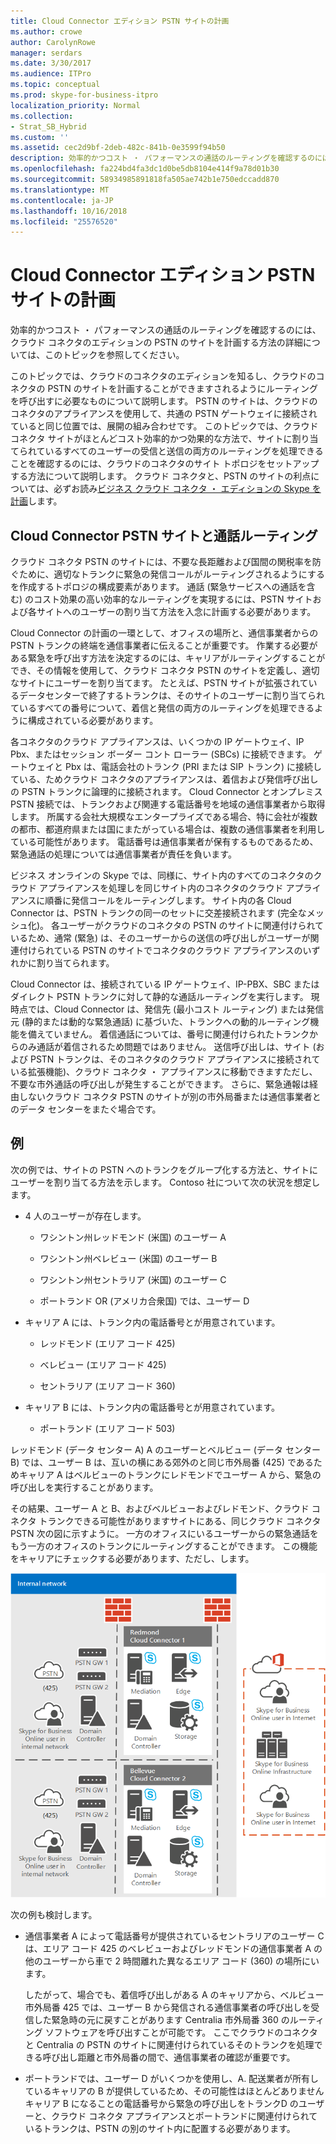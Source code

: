 ```yaml
---
title: Cloud Connector エディション PSTN サイトの計画
ms.author: crowe
author: CarolynRowe
manager: serdars
ms.date: 3/30/2017
ms.audience: ITPro
ms.topic: conceptual
ms.prod: skype-for-business-itpro
localization_priority: Normal
ms.collection:
- Strat_SB_Hybrid
ms.custom: ''
ms.assetid: cec2d9bf-2deb-482c-841b-0e3599f94b50
description: 効率的かつコスト ・ パフォーマンスの通話のルーティングを確認するのには、クラウド コネクタのエディションの PSTN のサイトを計画する方法の詳細については、このトピックを参照してください。
ms.openlocfilehash: fa224bd4fa3dc1d0be5db8104e414f9a78d01b30
ms.sourcegitcommit: 58934985891818fa505ae742b1e750edccadd870
ms.translationtype: MT
ms.contentlocale: ja-JP
ms.lasthandoff: 10/16/2018
ms.locfileid: "25576520"
---
```

# <a name="plan-for-cloud-connector-edition-pstn-sites"></a>Cloud Connector エディション PSTN サイトの計画
 
効率的かつコスト ・ パフォーマンスの通話のルーティングを確認するのには、クラウド コネクタのエディションの PSTN のサイトを計画する方法の詳細については、このトピックを参照してください。
  
このトピックでは、クラウドのコネクタのエディションを知るし、クラウドのコネクタの PSTN のサイトを計画することができますされるようにルーティングを呼び出すに必要なものについて説明します。 PSTN のサイトは、クラウドのコネクタのアプライアンスを使用して、共通の PSTN ゲートウェイに接続されていると同じ位置では、展開の組み合わせです。 このトピックでは、クラウド コネクタ サイトがほとんどコスト効率的かつ効果的な方法で、サイトに割り当てられているすべてのユーザーの受信と送信の両方のルーティングを処理できることを確認するのには、クラウドのコネクタのサイト トポロジをセットアップする方法について説明します。 クラウド コネクタと、PSTN のサイトの利点については、必ずお読み[ビジネス クラウド コネクタ ・ エディションの Skype を計画](plan-skype-for-business-cloud-connector-edition.md)します。 
  
## <a name="cloud-connector-pstn-sites-and-call-routing"></a>Cloud Connector PSTN サイトと通話ルーティング

クラウド コネクタ PSTN のサイトには、不要な長距離および国間の関税率を防ぐために、適切なトランクに緊急の発信コールがルーティングされるようにするを作成するトポロジの構成要素があります。 通話 (緊急サービスへの通話を含む) のコスト効果の高い効率的なルーティングを実現するには、PSTN サイトおよび各サイトへのユーザーの割り当て方法を入念に計画する必要があります。 
  
Cloud Connector の計画の一環として、オフィスの場所と、通信事業者からの PSTN トランクの終端を通信事業者に伝えることが重要です。 作業する必要がある緊急を呼び出す方法を決定するのには、キャリアがルーティングすることができ、その情報を使用して、クラウド コネクタ PSTN のサイトを定義し、適切なサイトにユーザーを割り当てます。 たとえば、PSTN サイトが拡張されているデータセンターで終了するトランクは、そのサイトのユーザーに割り当てられているすべての番号について、着信と発信の両方のルーティングを処理できるように構成されている必要があります。 
  
各コネクタのクラウド アプライアンスは、いくつかの IP ゲートウェイ、IP Pbx、またはセッション ボーダー コント ローラー (SBCs) に接続できます。 ゲートウェイと Pbx は、電話会社のトランク (PRI または SIP トランク) に接続している、ためクラウド コネクタのアプライアンスは、着信および発信呼び出しの PSTN トランクに論理的に接続されます。 Cloud Connector とオンプレミス PSTN 接続では、トランクおよび関連する電話番号を地域の通信事業者から取得します。 所属する会社大規模なエンタープライズである場合、特に会社が複数の都市、都道府県または国にまたがっている場合は、複数の通信事業者を利用している可能性があります。 電話番号は通信事業者が保有するものであるため、緊急通話の処理については通信事業者が責任を負います。
  
ビジネス オンラインの Skype では、同様に、サイト内のすべてのコネクタのクラウド アプライアンスを処理しを同じサイト内のコネクタのクラウド アプライアンスに順番に発信コールをルーティングします。 サイト内の各 Cloud Connector は、PSTN トランクの同一のセットに交差接続されます (完全なメッシュ化)。 各ユーザーがクラウドのコネクタの PSTN のサイトに関連付けられているため、通常 (緊急) は、そのユーザーからの送信の呼び出しがユーザーが関連付けられている PSTN のサイトでコネクタのクラウド アプライアンスのいずれかに割り当てられます。 
  
Cloud Connector は、接続されている IP ゲートウェイ、IP-PBX、SBC またはダイレクト PSTN トランクに対して静的な通話ルーティングを実行します。 現時点では、Cloud Connector は、発信先 (最小コスト ルーティング) または発信元 (静的または動的な緊急通話) に基づいた、トランクへの動的ルーティング機能を備えていません。 着信通話については、番号に関連付けられたトランクからのみ通話が着信されるため問題ではありません。 送信呼び出しは、サイト (および PSTN トランクは、そのコネクタのクラウド アプライアンスに接続されている拡張機能)、クラウド コネクタ ・ アプライアンスに移動できますただし、不要な市外通話の呼び出しが発生することができます。 さらに、緊急通報は経由しないクラウド コネクタ PSTN のサイトが別の市外局番または通信事業者とのデータ センターをまたぐ場合です。
  
## <a name="an-example"></a>例

次の例では、サイトの PSTN へのトランクをグループ化する方法と、サイトにユーザーを割り当てる方法を示します。 Contoso 社について次の状況を想定します。
  
- 4 人のユーザーが存在します。 
    
  - ワシントン州レッドモンド (米国) のユーザー A
    
  - ワシントン州ベレビュー (米国) のユーザー B
    
  - ワシントン州セントラリア (米国) のユーザー C
    
  - ポートランド OR (アメリカ合衆国) では、ユーザー D
    
- キャリア A には、トランク内の電話番号とが用意されています。
    
  - レッドモンド (エリア コード 425)
    
  - べレビュー (エリア コード 425)
    
  - セントラリア (エリア コード 360)
    
- キャリア B には、トランク内の電話番号とが用意されています。
    
  -  ポートランド (エリア コード 503)
    
レッドモンド (データ センター A) A のユーザーとベルビュー (データ センター B) では、ユーザー B は、互いの横にある郊外のと同じ市外局番 (425) であるためキャリア A はベルビューのトランクにレドモンドでユーザー A から、緊急の呼び出しを実行することがあります。 
  
その結果、ユーザー A と B、およびベルビューおよびレドモンド、クラウド コネクタ トランクできる可能性がありますサイトにある、同じクラウド コネクタ PSTN 次の図に示すように。 一方のオフィスにいるユーザーからの緊急通話をもう一方のオフィスのトランクにルーティングすることができます。 この機能をキャリアにチェックする必要があります、ただし、します。
  
![PSTN サイトをセットアップする方法](../../media/2659caa7-9c18-4d4f-9c7a-61d0e6a07dc3.png)
  
次の例も検討します。
  
- 通信事業者 A によって電話番号が提供されているセントラリアのユーザー C は、エリア コード 425 のべレビューおよびレッドモンドの通信事業者 A の他のユーザーから車で 2 時間離れた異なるエリア コード (360) の場所にいます。 
    
    したがって、場合でも、着信呼び出しがある A のキャリアから、ベルビュー市外局番 425 では、ユーザー B から発信される通信事業者の呼び出しを受信した緊急時の元に戻すことがあります Centralia 市外局番 360 のルーティング ソフトウェアを呼び出すことが可能です。 ここでクラウドのコネクタと Centralia の PSTN のサイトに関連付けられているそのトランクを処理できる呼び出し距離と市外局番の間で、通信事業者の確認が重要です。
    
- ポートランドでは、ユーザー D がいくつかを使用し、A. 配送業者が所有しているキャリアの B が提供しているため、その可能性はほとんどありませんキャリア B になることの電話番号から緊急の呼び出しをトランクD のユーザーと、クラウド コネクタ アプライアンスとポートランドに関連付けられているトランクは、PSTN の別のサイト内に配置する必要があります。
    

